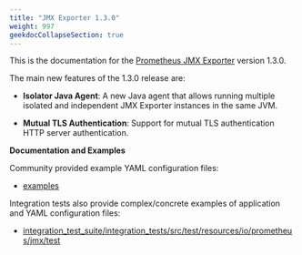 ```yaml
---
title: "JMX Exporter 1.3.0"
weight: 997
geekdocCollapseSection: true
---
```


This is the documentation for the [Prometheus JMX Exporter](https://github.com/prometheus/jmx_exporter) version 1.3.0.

The main new features of the 1.3.0 release are:

* **Isolator Java Agent**: A new Java agent that allows running multiple isolated and independent JMX Exporter instances in the same JVM.


* **Mutual TLS Authentication**: Support for mutual TLS authentication HTTP server authentication.


**Documentation and Examples**

Community provided example YAML configuration files:

- [examples](https://github.com/prometheus/jmx_exporter/tree/main/examples)

Integration tests also provide complex/concrete examples of application and YAML configuration files:

- [integration_test_suite/integration_tests/src/test/resources/io/prometheus/jmx/test](https://github.com/prometheus/jmx_exporter/tree/main/integration_test_suite/integration_tests/src/test/resources/io/prometheus/jmx/test)
